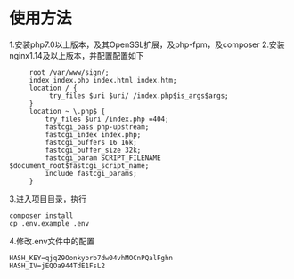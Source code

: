 # 使用方法
1.安装php7.0以上版本，及其OpenSSL扩展，及php-fpm，及composer
2.安装nginx1.14及以上版本，并配置配置如下
```nginx
     root /var/www/sign/;
     index index.php index.html index.htm;
     location / {
          try_files $uri $uri/ /index.php$is_args$args;
     }
     location ~ \.php$ {
         try_files $uri /index.php =404;
         fastcgi_pass php-upstream;
         fastcgi_index index.php;
         fastcgi_buffers 16 16k;
         fastcgi_buffer_size 32k;
         fastcgi_param SCRIPT_FILENAME $document_root$fastcgi_script_name;
         include fastcgi_params;
     }

```
3.进入项目目录，执行
```shell
composer install
cp .env.example .env
```
4.修改.env文件中的配置
```env
HASH_KEY=qjqZ9Oonkybrb7dw04vhMOCnPQalFghn
HASH_IV=jEQOa944TdE1FsL2
```
